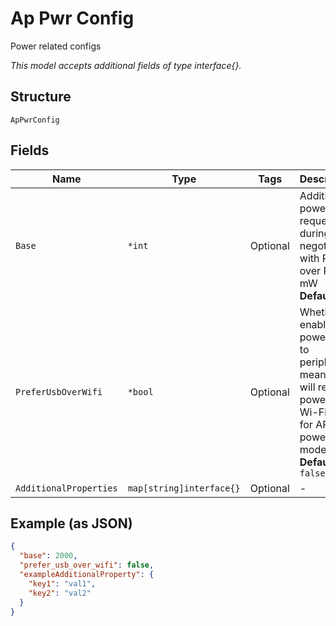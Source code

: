 
# Ap Pwr Config

Power related configs

*This model accepts additional fields of type interface{}.*

## Structure

`ApPwrConfig`

## Fields

| Name | Type | Tags | Description |
|  --- | --- | --- | --- |
| `Base` | `*int` | Optional | Additional power to request during negotiating with PSE over PoE, in mW<br>**Default**: `0` |
| `PreferUsbOverWifi` | `*bool` | Optional | Whether to enable power out to peripheral, meanwhile will reduce power to Wi-Fi (only for AP45 at power mode)<br>**Default**: `false` |
| `AdditionalProperties` | `map[string]interface{}` | Optional | - |

## Example (as JSON)

```json
{
  "base": 2000,
  "prefer_usb_over_wifi": false,
  "exampleAdditionalProperty": {
    "key1": "val1",
    "key2": "val2"
  }
}
```

